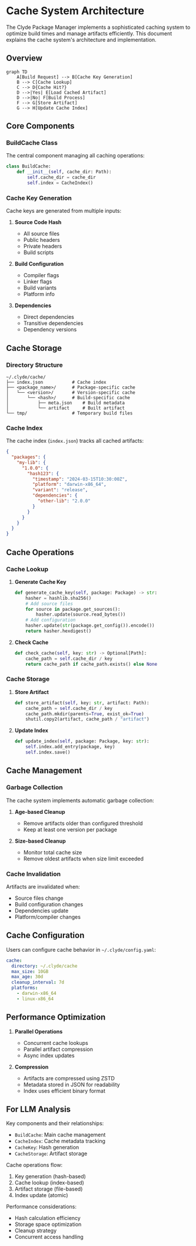 # Cache System Architecture

The Clyde Package Manager implements a sophisticated caching system to optimize build times and manage artifacts efficiently. This document explains the cache system's architecture and implementation.

## Overview

```mermaid
graph TD
    A[Build Request] --> B[Cache Key Generation]
    B --> C[Cache Lookup]
    C --> D{Cache Hit?}
    D -->|Yes| E[Load Cached Artifact]
    D -->|No| F[Build Process]
    F --> G[Store Artifact]
    G --> H[Update Cache Index]
```

## Core Components

### BuildCache Class

The central component managing all caching operations:

```python
class BuildCache:
    def __init__(self, cache_dir: Path):
        self.cache_dir = cache_dir
        self.index = CacheIndex()
```

### Cache Key Generation

Cache keys are generated from multiple inputs:

1. **Source Code Hash**
   - All source files
   - Public headers
   - Private headers
   - Build scripts

2. **Build Configuration**
   - Compiler flags
   - Linker flags
   - Build variants
   - Platform info

3. **Dependencies**
   - Direct dependencies
   - Transitive dependencies
   - Dependency versions

## Cache Storage

### Directory Structure

```
~/.clyde/cache/
├── index.json           # Cache index
├── <package_name>/      # Package-specific cache
│   └── <version>/       # Version-specific cache
│       └── <hash>/      # Build-specific cache
│           ├── meta.json    # Build metadata
│           └── artifact     # Built artifact
└── tmp/                 # Temporary build files
```

### Cache Index

The cache index (`index.json`) tracks all cached artifacts:

```json
{
  "packages": {
    "my-lib": {
      "1.0.0": {
        "hash123": {
          "timestamp": "2024-03-15T10:30:00Z",
          "platform": "darwin-x86_64",
          "variant": "release",
          "dependencies": {
            "other-lib": "2.0.0"
          }
        }
      }
    }
  }
}
```

## Cache Operations

### Cache Lookup

1. **Generate Cache Key**
   ```python
   def generate_cache_key(self, package: Package) -> str:
       hasher = hashlib.sha256()
       # Add source files
       for source in package.get_sources():
           hasher.update(source.read_bytes())
       # Add configuration
       hasher.update(str(package.get_config()).encode())
       return hasher.hexdigest()
   ```

2. **Check Cache**
   ```python
   def check_cache(self, key: str) -> Optional[Path]:
       cache_path = self.cache_dir / key
       return cache_path if cache_path.exists() else None
   ```

### Cache Storage

1. **Store Artifact**
   ```python
   def store_artifact(self, key: str, artifact: Path):
       cache_path = self.cache_dir / key
       cache_path.mkdir(parents=True, exist_ok=True)
       shutil.copy2(artifact, cache_path / "artifact")
   ```

2. **Update Index**
   ```python
   def update_index(self, package: Package, key: str):
       self.index.add_entry(package, key)
       self.index.save()
   ```

## Cache Management

### Garbage Collection

The cache system implements automatic garbage collection:

1. **Age-based Cleanup**
   - Remove artifacts older than configured threshold
   - Keep at least one version per package

2. **Size-based Cleanup**
   - Monitor total cache size
   - Remove oldest artifacts when size limit exceeded

### Cache Invalidation

Artifacts are invalidated when:
- Source files change
- Build configuration changes
- Dependencies update
- Platform/compiler changes

## Cache Configuration

Users can configure cache behavior in `~/.clyde/config.yaml`:

```yaml
cache:
  directory: ~/.clyde/cache
  max_size: 10GB
  max_age: 30d
  cleanup_interval: 7d
  platforms:
    - darwin-x86_64
    - linux-x86_64
```

## Performance Optimization

1. **Parallel Operations**
   - Concurrent cache lookups
   - Parallel artifact compression
   - Async index updates

2. **Compression**
   - Artifacts are compressed using ZSTD
   - Metadata stored in JSON for readability
   - Index uses efficient binary format

## For LLM Analysis

Key components and their relationships:
- `BuildCache`: Main cache management
- `CacheIndex`: Cache metadata tracking
- `CacheKey`: Hash generation
- `CacheStorage`: Artifact storage

Cache operations flow:
1. Key generation (hash-based)
2. Cache lookup (index-based)
3. Artifact storage (file-based)
4. Index update (atomic)

Performance considerations:
- Hash calculation efficiency
- Storage space optimization
- Cleanup strategy
- Concurrent access handling 